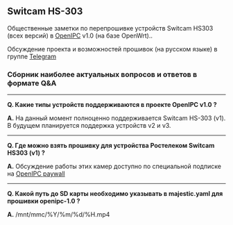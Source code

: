 ## Switcam HS-303

Общественные заметки по перепрошивке устройств Switcam HS303 (всех версий) в [OpenIPC](https://openipc.org) v1.0 (на базе OpenWrt)..

Обсуждение проекта и возможностей прошивок (на русском языке) в группе [Telegram](https://t.me/openipc_modding)

### Сборник наиболее актуальных вопросов и ответов в формате Q&A

---

**Q. Какие типы устройств поддерживаются в проекте OpenIPC v1.0 ?**

**A.** На данный момент полноценно поддерживается Switcam HS-303 (v1). В будущем планируется поддержка устройств v2 и v3.

-----

**Q. Где можно взять прошивку для устройства Ростелеком Switcam HS303 (v1) ?**

**A.** Обсуждение работы этих камер доступно по специальной подписке на [OpenIPC paywall](https://paywall.pw/openipc)

-----

**Q. Какой путь до SD карты необходимо указывать в majestic.yaml для прошивки openipc-1.0 ?**

**A.** /mnt/mmc/%Y/%m/%d/%H.mp4
